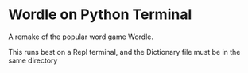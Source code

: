 # Wordle on Python Terminal
A remake of the popular word game Wordle.

This runs best on a Repl terminal, and the Dictionary file must be in the same directory
